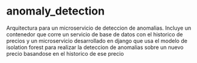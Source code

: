 # anomaly_detection
Arquitectura para un microservicio de deteccion de anomalias. Incluye un contenedor que corre un servicio de base de datos con el historico de precios y un microservicio desarrollado en django que usa el modelo de isolation forest para realizar la deteccion de anomalias sobre un nuevo precio basandose en el historico de ese precio
